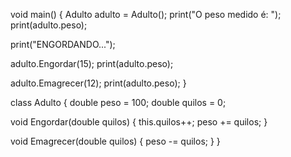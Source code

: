 void main() {
  Adulto adulto = Adulto();
  print("O peso medido é: ");
  print(adulto.peso);

  print("ENGORDANDO...");

  adulto.Engordar(15);
  print(adulto.peso);

  adulto.Emagrecer(12);
  print(adulto.peso);
}

class Adulto {
  double peso = 100;
  double quilos = 0;

  void Engordar(double quilos) {
    this.quilos++;
    peso += quilos;
  }

  void Emagrecer(double quilos) {
    peso -= quilos;
  }
}
